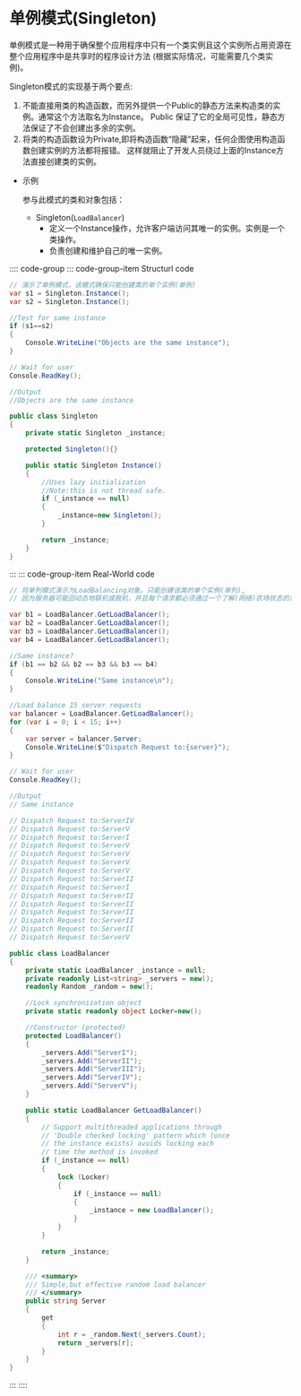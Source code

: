 # 单例模式(Singleton)

单例模式是一种用于确保整个应用程序中只有一个类实例且这个实例所占用资源在整个应用程序中是共享时的程序设计方法
  (根据实际情况，可能需要几个类实例)。

Singleton模式的实现基于两个要点:

1. 不能直接用类的构造函数，而另外提供一个Public的静态方法来构造类的实例。通常这个方法取名为Instance。
Public 保证了它的全局可见性，静态方法保证了不会创建出多余的实例。
2. 将类的构造函数设为Private,即将构造函数“隐藏”起来，任何企图使用构造函数创建实例的方法都将报错。
这样就阻止了开发人员绕过上面的Instance方法直接创建类的实例。

- 示例

  参与此模式的类和对象包括：

  - Singleton(`LoadBalancer`)
    - 定义一个Instance操作，允许客户端访问其唯一的实例。实例是一个类操作。
    - 负责创建和维护自己的唯一实例。

:::: code-group
::: code-group-item Structurl code

```cs
// 演示了单例模式，该模式确保只能创建类的单个实例(单例)
var s1 = Singleton.Instance();
var s2 = Singleton.Instance();

//Test for same instance
if (s1==s2)
{
    Console.WriteLine("Objects are the same instance");
}

// Wait for user
Console.ReadKey();

//Output
//Objects are the same instance

public class Singleton
{
    private static Singleton _instance;

    protected Singleton(){}

    public static Singleton Instance()
    {
        //Uses lazy initialization
        //Note:this is not thread safe.
        if (_instance == null)
        {
            _instance=new Singleton();
        }

        return _instance;
    }
}
```

:::
::: code-group-item Real-World code

```cs
// 将单列模式演示为LoadBalancing对象。只能创建该类的单个实例(单列),
// 因为服务器可能回动态地联机或脱机，并且每个请求都必须通过一个了解(网络)农场状态的对象。

var b1 = LoadBalancer.GetLoadBalancer();
var b2 = LoadBalancer.GetLoadBalancer();
var b3 = LoadBalancer.GetLoadBalancer();
var b4 = LoadBalancer.GetLoadBalancer();

//Same instance?
if (b1 == b2 && b2 == b3 && b3 == b4)
{
    Console.WriteLine("Same instance\n");
}

//Load balance 15 server requests
var balancer = LoadBalancer.GetLoadBalancer();
for (var i = 0; i < 15; i++)
{
    var server = balancer.Server;
    Console.WriteLine($"Dispatch Request to:{server}");
}

// Wait for user
Console.ReadKey();

//Output
// Same instance

// Dispatch Request to:ServerIV
// Dispatch Request to:ServerV
// Dispatch Request to:ServerI
// Dispatch Request to:ServerV
// Dispatch Request to:ServerV
// Dispatch Request to:ServerV
// Dispatch Request to:ServerV
// Dispatch Request to:ServerII
// Dispatch Request to:ServerI
// Dispatch Request to:ServerII
// Dispatch Request to:ServerII
// Dispatch Request to:ServerII
// Dispatch Request to:ServerII
// Dispatch Request to:ServerII
// Dispatch Request to:ServerV

public class LoadBalancer
{
    private static LoadBalancer _instance = null;
    private readonly List<string> _servers = new();
    readonly Random _random = new();

    //Lock synchronization object
    private static readonly object Locker=new();

    //Constructor (protected)
    protected LoadBalancer()
    {
        _servers.Add("ServerI");
        _servers.Add("ServerII");
        _servers.Add("ServerIII");
        _servers.Add("ServerIV");
        _servers.Add("ServerV");
    }

    public static LoadBalancer GetLoadBalancer()
    {
        // Support multithreaded applications through
        // 'Double checked locking' pattern which (once
        // the instance exists) avoids locking each 
        // time the method is invoked
        if (_instance == null)
        {
            lock (Locker)
            {
                if (_instance == null)
                {
                    _instance = new LoadBalancer();
                }
            }
        }

        return _instance;
    }

    /// <summary>
    /// Simple,but effective random load balancer
    /// </summary>
    public string Server
    {
        get
        {
            int r = _random.Next(_servers.Count);
            return _servers[r];
        }
    }
}
```

:::
::::
